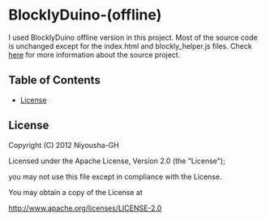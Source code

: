 # BlocklyDuino-(offline)
I used BlocklyDuino offline version in this project. Most of the source code is unchanged except for the index.html and blockly_helper.js files. Check [here](https://github.com/BlocklyDuino/BlocklyDuino) for more information about the source project.

Table of Contents
-----------------

  * [License](#license)


License
------------
Copyright (C) 2012 Niyousha-GH

Licensed under the Apache License, Version 2.0 (the "License");

you may not use this file except in compliance with the License.

You may obtain a copy of the License at

http://www.apache.org/licenses/LICENSE-2.0
